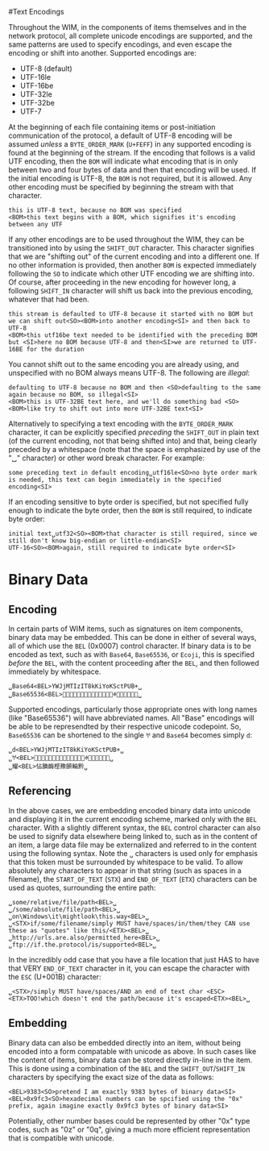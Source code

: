 #Text Encodings

Throughout the WIM, in the components of items themselves and in the network protocol, all complete unicode encodings are supported, and the same patterns are used to specify encodings, and even escape the encoding or shift into another.  Supported encodings are:

* UTF-8 (default)
* UTF-16le
* UTF-16be
* UTF-32le
* UTF-32be
* UTF-7

At the beginning of each file containing items or post-initiation communication of the protocol, a default of  UTF-8 encoding will be assumed  *unless* a `BYTE_ORDER_MARK` (`U+FEFF`) in any supported encoding is found at the beginning of the stream.  If the encoding that follows is a valid UTF encoding, then the `BOM` will indicate what encoding that is in only between two and four bytes of data and then that encoding will be used.  If the initial encoding is UTF-8, the `BOM` is not required, but it is allowed.  Any other encoding must be specified by beginning the stream with that character.

	this is UTF-8 text, because no BOM was specified
	<BOM>this text begins with a BOM, which signifies it's encoding between any UTF
	
If any other encodings are to be used throughout the WIM, they can be transitioned into by using the `SHIFT_OUT` character.  This character signifies that we are "shifting out" of the current encoding and into a different one.  If no other information is provided, then another `BOM` is expected immediately following the `SO` to indicate which other UTF encoding we are shifting into.  Of course, after proceeding in the new encoding for however long, a following `SHIFT_IN` character will shift us back into the previous encoding, whatever that had been.

	this stream is defaulted to UTF-8 because it started with no BOM but we can shift out<SO><BOM>into another encoding<SI> and then back to UTF-8
	<BOM>this utf16be text needed to be identified with the preceding BOM but <SI>here no BOM because UTF-8 and then<SI>we are returned to UTF-16BE for the duration
	
You cannot shift out to the same encoding you are already using, and unspecified with no BOM always means UTF-8.  The following are *illegal*:

	defaulting to UTF-8 because no BOM and then <SO>defaulting to the same again because no BOM, so illegal<SI>
	<BOM>this is UTF-32BE text here, and we'll do something bad <SO><BOM>like try to shift out into more UTF-32BE text<SI>

Alternatively to specifying a text encoding with the `BYTE_ORDER_MARK` character, it can be explicitly specified *preceding* the `SHIFT_OUT` in plain text (of the current encoding, not that being shifted into) and that, being clearly preceded by a whitespace (note that the space is emphasized by use of the "␣" character) or other word break character.  For example:

	some preceding text in default encoding␣utf16le<SO>no byte order mark is needed, this text can begin immediately in the specified encoding<SI>
	  
If an encoding sensitive to byte order is specified, but not specified fully enough to indicate the byte order, then the `BOM` is still required, to indicate byte order:

	initial text␣utf32<SO><BOM>that character is still required, since we still don't know big-endian or little-endian<SI>
	UTF-16<SO><BOM>again, still required to indicate byte order<SI>


# Binary Data

## Encoding

In certain parts of WIM items, such as signatures on item components, binary data may be embedded.  This can be done in either of several ways, all of which use the `BEL` (0x0007) control character.  If binary data is to be encoded as text, such as with `Base64`, `Base65536`, or `Ecoji`, this is specified *before* the `BEL`, with the content proceeding after the `BEL`, and then followed immediately by whitespace.

	␣Base64<BEL>YWJjMTIzIT8kKiYoKSctPUB+␣
	␣Base65536<BEL>𤇃𢊻𤄻嶜𤄋𤇁𡊻𤄛𤆬𠲻𤆻𠆜𢮻𤆻ꊌ𢪻𤆻邌𤆻𤊻𤅋␣

Supported encodings, particularly those appropriate ones with long names (like "Base65536") will have abbreviated names.  All "Base" encodings will be able to be represendted by their respective unicode codepoint.  So, `Base65536` can be shortened to the single `𐀀` and `Base64` becomes simply `d`:

	␣d<BEL>YWJjMTIzIT8kKiYoKSctPUB+␣
	␣𐀀<BEL>𤇃𢊻𤄻嶜𤄋𤇁𡊻𤄛𤆬𠲻𤆻𠆜𢮻𤆻ꊌ𢪻𤆻邌𤆻𤊻𤅋␣
	␣耀<BEL>怗膹䩈㭴䂊䫁輪黔␣

## Referencing

In the above cases, we are embedding encoded binary data into unicode and displaying it in the current encoding scheme, marked only with the `BEL` character.  With a slightly different syntax, the `BEL` control character can also be used to signify data elsewhere being linked to, such as in the content of an item, a large data file may be externalized and referred to in the content using the following syntax.  Note the `␣` characters is used only for emphasis that this token must be surrounded by whitespace to be valid.  To allow absolutely any characters to appear in that string (such as spaces in a filename), the `START_OF_TEXT` (`STX`) and `END_OF_TEXT` (`ETX`) characters can be used as quotes, surrounding the entire path:

	␣some/relative/file/path<BEL>␣
	␣/some/absolute/file/path<BEL>␣
	␣on\Windows\it\mightlook\this.way<BEL>␣
	␣<STX>if/some/filename/simply MUST have/spaces/in/them/they CAN use these as "quotes" like this/<ETX><BEL>␣
	␣http://urls.are.also/permitted_here<BEL>␣
	␣ftp://if.the.protocol/is/supported<BEL>␣
	
In the incredibly odd case that you have a file location that just HAS to have that VERY `END_OF_TEXT` character in it, you can escape the character with the `ESC` (U+001B) character:

	␣<STX>/simply MUST have/spaces/AND an end of text char <ESC><ETX>TOO!which doesn't end the path/because it's escaped<ETX><BEL>␣

## Embedding

Binary data can also be embedded directly into an item, without being encoded into a form compatable with unicode as above.  In such cases like the content of items, binary data can be stored directly in-line in the item.  This is done using a combination of the `BEL` and the `SHIFT_OUT`/`SHIFT_IN` characters by specifying the exact size of the data as follows:

	<BEL>9383<SO>pretend I am exactly 9383 bytes of binary data<SI>
	<BEL>0x9fc3<SO>hexadecimal numbers can be spcified using the "0x" prefix, again imagine exactly 0x9fc3 bytes of binary data<SI>

Potentially, other number bases could be represented by other "0x" type codes, such as "0z" or "0q", giving a much more efficient representation that is compatible with unicode.